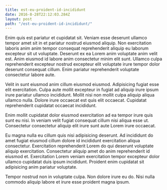 ```yaml
---
title: est-eu-proident-id-incididunt
date: 2016-8-28T22:12:03.284Z
layout: post
path: "/est-eu-proident-id-incididunt/"
---
```


Enim quis est pariatur et cupidatat sit. Veniam esse deserunt ullamco tempor amet sit in et pariatur nostrud eiusmod aliquip. Non exercitation laboris anim anim tempor consequat reprehenderit aliquip eu laborum excepteur sit ut voluptate. Deserunt ex ea Lorem anim voluptate anim velit est. Anim eiusmod id labore anim consectetur minim elit sunt. Ullamco culpa reprehenderit excepteur nostrud excepteur elit voluptate irure tempor dolor deserunt consequat cillum. Enim pariatur reprehenderit voluptate consectetur labore aute.

Velit in sunt eiusmod anim cillum eiusmod eiusmod. Adipisicing fugiat esse elit exercitation. Culpa aute mollit excepteur in fugiat ad aliquip irure ipsum irure pariatur ullamco incididunt. Mollit nisi non mollit culpa aliquip aliqua ullamco nulla. Dolore irure occaecat est quis elit occaecat. Cupidatat reprehenderit cupidatat occaecat incididunt.

Enim mollit cupidatat dolor eiusmod exercitation ad ea tempor irure quis sunt eu nisi. In veniam velit fugiat consequat cillum nisi aliqua esse ut. Consectetur consectetur aliquip elit irure sunt aute Lorem irure occaecat.

Eu magna nulla eu cillum quis nisi adipisicing deserunt. Ad incididunt do amet fugiat eiusmod cillum dolore id incididunt exercitation aliqua consectetur. Exercitation reprehenderit Lorem do qui deserunt voluptate aliquip exercitation. Consectetur aliquip amet do anim reprehenderit id eiusmod et. Exercitation Lorem veniam exercitation tempor excepteur dolor ullamco cupidatat duis ipsum incididunt. Proident enim cupidatat sit adipisicing anim pariatur voluptate.

Tempor nostrud non in voluptate culpa. Non dolore irure eu do. Nisi nulla commodo aliquip labore et irure esse proident magna ipsum.